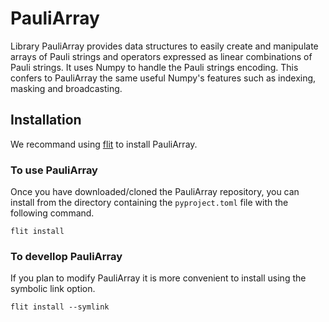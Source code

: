 # PauliArray

Library PauliArray provides data structures to easily create and manipulate arrays of Pauli strings and operators expressed as linear combinations of Pauli strings. It uses Numpy to handle the Pauli strings encoding. This confers to PauliArray the same useful Numpy's features such as indexing, masking and broadcasting.

## Installation

We recommand using [flit](https://flit.pypa.io/en/stable/) to install PauliArray.

### To use PauliArray

Once you have downloaded/cloned the PauliArray repository, you can install from the directory containing the `pyproject.toml` file with the following command.

```
flit install
```

### To devellop PauliArray

If you plan to modify PauliArray it is more convenient to install using the symbolic link option.
```
flit install --symlink
```
